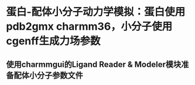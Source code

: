 # 蛋白-配体小分子动力学模拟：蛋白使用pdb2gmx charmm36，小分子使用cgenff生成力场参数
## 使用charmmgui的Ligand Reader & Modeler模块准备配体小分子参数文件
